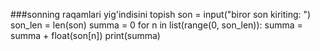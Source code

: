 ###sonning raqamlari yig'indisini topish
son = input("biror son kiriting:   ")
son_len = len(son)
summa = 0
for n in list(range(0, son_len)):
    summa = summa + float(son[n])
print(summa)
